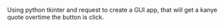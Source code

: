 Using python tkinter and request to create a GUI app, that will get a kanye quote overtime the button is click.